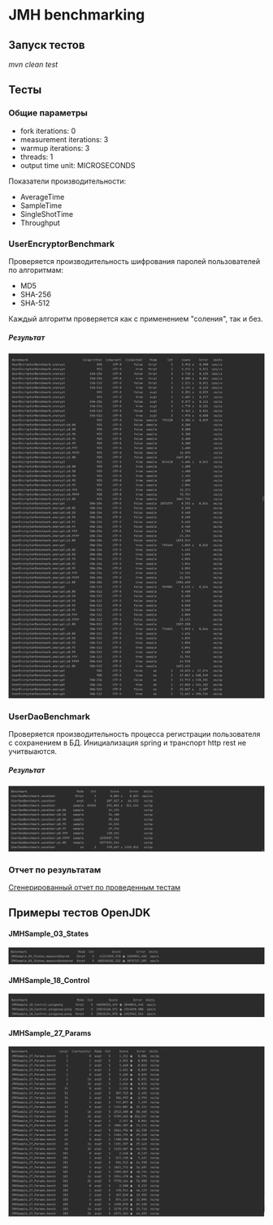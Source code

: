 # JMH benchmarking

## Запуск тестов

*mvn clean test* 

## Тесты

### Общие параметры

* fork iterations: 0
* measurement iterations: 3
* warmup iterations: 3
* threads: 1
* output time unit: MICROSECONDS

Показатели производительности:
* AverageTime
* SampleTime
* SingleShotTime
* Throughput

### UserEncryptorBenchmark 

Проверяется производительность шифрования паролей пользователей по алгоритмам:
* MD5
* SHA-256
* SHA-512

Каждый алгоритм проверяется как с применением "соления", так и без.

##### Результат
![screenshot](images/UserEncryptorBenchmark.jpg)

### UserDaoBenchmark

Проверяется производительность процесса регистрации пользователя с сохранением в БД.
Инициализация spring и транспорт http rest не учитвыаются.

##### Результат
![screenshot](images/UserDaoBenchmark.jpg)

### Отчет по результатам
[Сгенерированный отчет по проведенным тестам](jmh-result.json)

## Примеры тестов OpenJDK

#### JMHSample_03_States
![screenshot](images/JMHSample_03_States.jpg)

#### JMHSample_18_Control
![screenshot](images/JMHSample_18_Control.jpg)

#### JMHSample_27_Params
![screenshot](images/JMHSample_27_Params.jpg)


